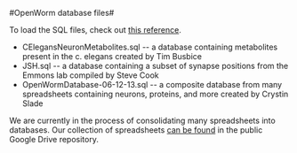 #OpenWorm database files#

To load the SQL files, check out [this reference](http://www.cyberciti.biz/faq/import-mysql-dumpfile-sql-datafile-into-my-database/).

* CElegansNeuronMetabolites.sql -- a database containing metabolites present in the c. elegans created by Tim Busbice
* JSH.sql -- a database containing a subset of synapse positions from the Emmons lab compiled by Steve Cook
* OpenWormDatabase-06-12-13.sql -- a composite database from many spreadsheets containing neurons, proteins, and more created by Crystin Slade

We are currently in the process of consolidating many spreadsheets into databases.  Our collection of spreadsheets [can be found](https://drive.google.com/?tab=wo&authuser=0#folders/0B_t3mQaA-HaMejlrMmpnR2VjN0U) in the public Google Drive repository.
